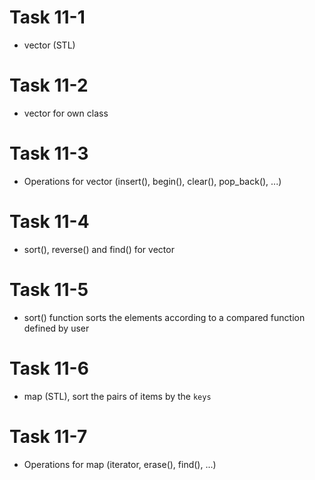 # Task 11-1
* vector (STL)
# Task 11-2
* vector for own class
# Task 11-3
* Operations for vector (insert(), begin(), clear(), pop_back(), ...)
# Task 11-4
* sort(), reverse() and find() for vector
# Task 11-5
* sort() function sorts the elements according to a compared function defined by user
# Task 11-6
* map (STL), sort the pairs of items by the `keys`
# Task 11-7
* Operations for map (iterator, erase(), find(), ...)